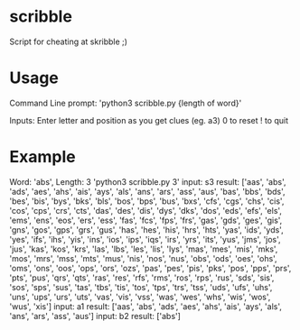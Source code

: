 # scribble
Script for cheating at skribble ;)

# Usage
Command Line prompt:
'python3 scribble.py {length of word}'

Inputs:
Enter letter and position as you get clues (eg. a3)
0 to reset
! to quit

# Example
Word: 'abs', Length: 3
'python3 scribble.py 3'
input: s3
result: ['aas', 'abs', 'ads', 'aes', 'ahs', 'ais', 'ays', 'als', 'ans', 'ars', 'ass', 'aus', 'bas', 'bbs', 'bds', 'bes', 'bis', 'bys', 'bks', 'bls', 'bos', 'bps', 'bus', 'bxs', 'cfs', 'cgs', 'chs', 'cis', 'cos', 'cps', 'crs', 'cts', 'das', 'des', 'dis', 'dys', 'dks', 'dos', 'eds', 'efs', 'els', 'ems', 'ens', 'eos', 'ers', 'ess', 'fas', 'fcs', 'fps', 'frs', 'gas', 'gds', 'ges', 'gis', 'gns', 'gos', 'gps', 'grs', 'gus', 'has', 'hes', 'his', 'hrs', 'hts', 'yas', 'ids', 'yds', 'yes', 'ifs', 'ihs', 'yis', 'ins', 'ios', 'ips', 'iqs', 'irs', 'yrs', 'its', 'yus', 'jms', 'jos', 'jus', 'kas', 'kos', 'krs', 'las', 'lbs', 'les', 'lis', 'lys', 'mas', 'mes', 'mis', 'mks', 'mos', 'mrs', 'mss', 'mts', 'mus', 'nis', 'nos', 'nus', 'obs', 'ods', 'oes', 'ohs', 'oms', 'ons', 'oos', 'ops', 'ors', 'ozs', 'pas', 'pes', 'pis', 'pks', 'pos', 'pps', 'prs', 'pts', 'pus', 'qrs', 'qts', 'ras', 'res', 'rfs', 'rms', 'ros', 'rps', 'rus', 'sds', 'sis', 'sos', 'sps', 'sus', 'tas', 'tbs', 'tis', 'tos', 'tps', 'trs', 'tss', 'uds', 'ufs', 'uhs', 'uns', 'ups', 'urs', 'uts', 'vas', 'vis', 'vss', 'was', 'wes', 'whs', 'wis', 'wos', 'wus', 'xis']
input: a1
result: ['aas', 'abs', 'ads', 'aes', 'ahs', 'ais', 'ays', 'als', 'ans', 'ars', 'ass', 'aus']
input: b2
result: ['abs']


